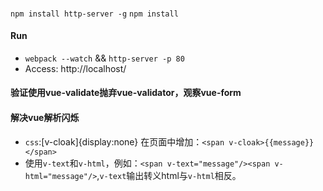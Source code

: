 #### 
`npm install http-server -g`
`npm install`

#### Run
+ `webpack --watch` && `http-server -p 80`
+ Access: http://localhost/

#### 验证使用vue-validate抛弃vue-validator，观察vue-form

#### 解决vue解析闪烁
+ `css`:[v-cloak]{display:none} 在页面中增加：`<span v-cloak>{{message}}</span>`
+ 使用`v-text`和`v-html`，例如：`<span v-text="message"/><span v-html="message"/>`,`v-text`输出转义html与`v-html`相反。
